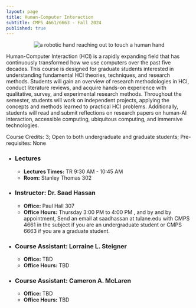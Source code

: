 ```yaml
---
layout: page
title: Human-Computer Interaction
subtitle: CMPS 4661/6663 - Fall 2024
published: true
---
```

<p style="text-align:center;"><img src="{{ 'img/hci-cover.jpg' | relative_url }}" alt="a robotic hand reaching out to touch a human hand"/></p>

Human-Computer Interaction (HCI) is a rapidly expanding field that has continuously transformed how we use computers over the past five decades. This course is designed for graduate students interested in understanding fundamental HCI theories, techniques, and research methods. Students will gain an overview of research methodologies in HCI, conduct literature reviews, and acquire hands-on experience with qualitative, survey, and experimental research methods. Throughout the semester, students will work on independent projects, applying the concepts and methods learned to practical HCI problems. Additionally, students will read and submit reflections on research papers on human-AI interaction, accessible computing, ubiquitous computing, and immersive technologies.

Course Credits: 3; Open to both undergraduate and graduate students; Pre-requisites: None

* ### Lectures
  * **Lectures Times:** TR 9:30 AM - 10:45 AM
  * **Room:** Stanley Thomas 302

* ### Instructor: **Dr. Saad Hassan**
  * **Office:** Paul Hall 307 
  * **Office Hours:** Thursday 3:00 PM to 4:00 PM , and by and by appointment, Send an email at saadhassan at tulane.edu with CMPS 4661 in the subject if you are an undergraduate student or CMPS 6663 if you are a graduate student.  

* ### Course Assistant: Lorraine L. Steigner
  * **Office:** TBD
  * **Office Hours:** TBD

* ### Course Assistant: Cameron A. McLaren

  * **Office:** TBD
  * **Office Hours:** TBD
     
     


